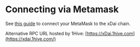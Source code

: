 # Connecting via Metamask

See [this guide](https://www.xdaichain.com/for-users/wallets/metamask/metamask-setup) to connect your MetaMask to the xDai chain.

Alternative RPC URL hosted by 1Hive: [https://xDai.1hive.com](https://xdai.1hive.com/) 

